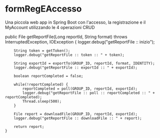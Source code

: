 # formRegEAccesso
Una piccola web app in Spring Boot con l'accesso, la registrazione e il MyAccount utilizzando le 4 operazioni CRUD

public File getReportFile(Long reportId, String format) throws InterruptedException, IOException {
		logger.debug("getReportFile :: inizio");
		
		String token = getToken();
		logger.debug("getReportFile :: token :: " + token);
		
		String exportId = exportTo(GROUP_ID, reportId, format, IDENTITY);
		logger.debug("getReportFile :: exportId :: " + exportId);
		
		boolean reportCompleted = false;
		
		while(!reportCompleted) {
			reportCompleted = poll(GROUP_ID, reportId, exportId);
			logger.debug("getReportFile :: poll :: reportCompleted :: " + reportCompleted);
			Thread.sleep(500);
		}
		
		File report = downloadFile(GROUP_ID, reportId, exportId);
		logger.debug("getReportFile :: downloadFile :: " + report);
		
		return report;
	}

